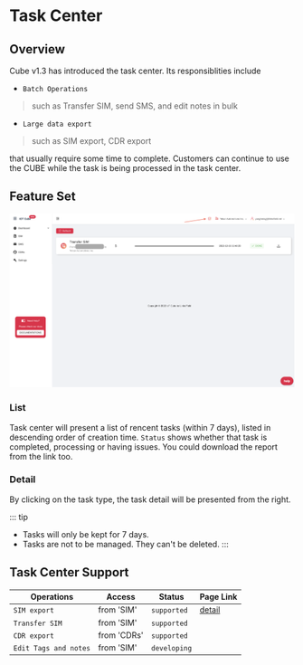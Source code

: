 # Task Center

## Overview
Cube v1.3 has introduced the task center. Its responsiblities include
* `Batch Operations`
> such as Transfer SIM, send SMS, and edit notes in bulk
* `Large data export`
> such as SIM export, CDR export

that usually require some time to complete. Customers can continue to use the CUBE while the task is being processed in the task center.


## Feature Set
![task](/taskcenter.png)
 

### List
Task center will present a list of rencent tasks (within 7 days), listed in descending order of creation time. `Status` shows whether that task is completed, processing or having issues. You could download the report from the link too.

### Detail 
By clicking on the task type, the task detail will be presented from the right. 


::: tip
- Tasks will only be kept for 7 days.
- Tasks are not to be managed. They can't be deleted.
:::

## Task Center Support
| Operations        |  Access           | Status  | Page Link |
| ------------- |-------------| -----|---|
| `SIM export`     | from 'SIM' | `supported` | [detail](/sim/transfer)
|`Transfer SIM`| from 'SIM' | `supported`|
|`CDR export`| from 'CDRs' | `supported` |
|`Edit Tags and notes`| from 'SIM' | `developing` | 

